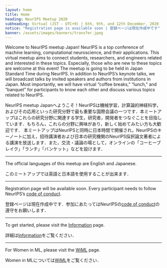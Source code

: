 ```yaml
---
layout: home
title: Home
heading: NeurIPS Meetup 2020
subheading: Virtual (JST - UTC+9) | 6th, 9th, and 12th December, 2020
notice: "Registration page is available soon | 登録ページは現在作成中です" 
banner: /assets/images/banners/transfer.jpeg
---
```


Welcome to NeurIPS meetup Japan! NeurIPS is a top conference of machine learning, computational neuroscience, and their applications. This virtual meetup aims to connect students, researchers, and engineers related and interested in these topics. Especially, those who are new to these topics are welcome at this event! 
The meetup is going to be held in Japan Standard Time during NeurIPS. In addition to NeurIPS’s keynote talks, we will broadcast talks by invited speakers and authors from institutions in Japan. Most importantly, we will have virtual “coffee breaks,” “lunch,” and “banquet” for participants to know each other and discuss various topics related to NeurIPS. 

NeurIPS meetup Japanへようこそ！NeurIPSは機械学習，計算論的神経科学，およびその応用といった研究分野で最も重要な国際会議の一つです．本ミートアップはこれらの研究分野に関連する学生，研究者，開発者をつなぐことを目指しています．もちろん，これらの分野に興味があり，新しく始めてみたい方も大歓迎です． 本ミートアップはNeurIPSと同時に日本時間で開催され，NeurIPSのキーノートに加え，招待講演者および日本の研究機関のNeurIPS採択論文著者による講演を放送します．また，交流・議論の場として，オンラインの「コーヒーブレイク」「ランチ」「バンケット」などを設けます．

---

The official languages of this meetup are English and Japanese. 

このミートアップでは英語と日本語を使用することが出来ます．

---

Registration page will be available soon. Every participant needs to follow NeurIPS’s [code of conduct](https://nips.cc/public/CodeOfConduct).

登録ページは現在作成中です．参加にあたってはNeurIPSの[code of conduct](https://nips.cc/public/CodeOfConduct)の遵守をお願いします．

---

To get started, please visit the [Information](/info.html) page.

詳細は[Information](/info.html)をご覧ください．

---

For Women in ML, please visit the [WiML](/wiml.html) page.

Women in MLについては[WiML](/wiml.html)をご覧ください．
